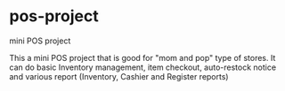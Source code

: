 # pos-project
mini POS project

This a mini POS project that is good for "mom and pop" type of stores.
It can do basic Inventory management, item checkout, auto-restock notice and various report (Inventory, Cashier and Register reports)
